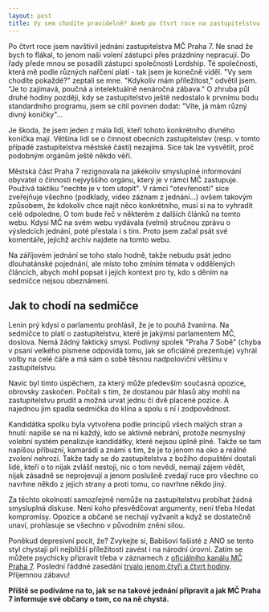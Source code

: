 ```yaml
---
layout: post
title: Vy sem chodíte pravidelně? Aneb po čtvrt roce na zastupitelstvu
---
```


Po čtvrt roce jsem navštívil jednání zastupitelstva MČ Praha 7. Ne snad že bych to flákal, to jenom naši volení zástupci přes prázdniny nepracují. Do řady přede mnou se posadili zástupci společnosti Lordship. Té společnosti, která mě podle různých nařčení platí - tak jsem je konečně viděl. "Vy sem chodíte pokaždé?" zeptali se mne. "Kdykoliv mám příležitost," odvětil jsem. "Je to zajímavá, poučná a intelektuálně nenáročná zábava."  O zhruba půl druhé hodiny později, kdy se zastupitelstvo ještě nedostalo k prvnímu bodu standardního programu, jsem se cítil povinen dodat: "Víte, já mám různý divný koníčky"...

Je škoda, že jsem jeden z mála lidí, kteří tohoto konkrétního divného koníčka mají. Většina lidí se o činnost obecních zastupitelstev (resp. v tomto případě zastupitelstva městské části) nezajímá. Sice tak lze vysvětlit, proč podobným orgánům ještě někdo věří.

Městská část Praha 7 rezignovala na jakékoliv smysluplné informování obyvatel o činnosti nejvyššího orgánu, který je v rámci MČ zastupuje. Používá taktiku "nechte je v tom utopit". V rámci "otevřenosti" sice zveřejňuje všechno (podklady, video záznam z jednání...) ovšem takovým způsobem, že kdokoliv chce najít něco konkrétního, musí si na to vyhradit celé odpoledne. O tom bude řeč v některém z dalších článků na tomto webu. Kdysi MČ na svém webu vydávala (velmi) stručnou zprávu o výsledcích jednání, poté přestala i s tím. Proto jsem začal psát své komentáře, jejichž archiv najdete na tomto webu.

Na záříjovém jednání se toho stalo hodně, takže nebudu psát jedno dlouhatánské pojednání, ale místo toho zmíním témata v oddělených článcích, abych mohl popsat i jejich kontext pro ty, kdo s děním na sedmičce nejsou obeznámeni.

## Jak to chodí na sedmičce

Lenin prý kdysi o parlamentu prohlásil, že je to pouhá žvanírna. Na sedmičce to platí o zastupitelstvu, které je jakýmsi parlamentem MČ, doslova. Nemá žádný faktický smysl. Podivný spolek "Praha 7 Sobě" (chyba v psaní velkého písmene odpovídá tomu, jak se oficiálně prezentuje) vyhrál volby na celé čáře a má sám o sobě těsnou nadpoloviční většinu v zastupitelstvu.

Navíc byl tímto úspěchem, za který může především současná opozice, obrovsky zaskočen. Počítali s tím, že dostanou pár hlasů aby mohli na zastupitelstvu prudit a možná urvat jednu či dvě placené pozice. A najednou jim spadla sedmička do klína a spolu s ní i zodpovědnost.

Kandidátka spolku byla vytvořena podle principů všech malých stran a hnutí: napíše se na ni každý, kdo se aktivně nebrání, protože nesmyslný volební systém penalizuje kandidátky, které nejsou úplně plné. Takže se tam napíšou příbuzní, kamarádi a známí s tím, že je to jenom na oko a reálné zvolení nehrozí. Takže tady se do zastupitelstva z božího dopuštění dostali lidé, kteří o to nijak zvlášť nestojí, nic o tom nevědí, nemají zájem vědět, nijak zásadně se neprojevují a jenom poslušně zvedají ruce pro všechno co navrhne někdo z jejich strany a proti tomu, co navrhne někdo jiný.

Za těchto okolností samozřejmě nemůže na zastupitelstvu probíhat žádná smysluplná diskuse. Není koho přesvědčovat argumenty, není třeba hledat kompromisy. Opozice a občané se nechají vyžvanit a když se dostatečně unaví, prohlasuje se všechno v původním znění silou.

Poněkud depresivní pocit, že? Zvykejte si, Babišovi fašisté z ANO se tento styl chystají při nejbližší příležitosti zavést i na národní úrovni. Zatím se můžete psychicky připravit třeba v záznamech z [oficiálního kanálu MČ Praha 7](https://www.youtube.com/user/MCPraha7). Poslední řáddné zasedání [trvalo jenom čtyři a čtvrt hodiny](https://www.youtube.com/watch?v=aPjwzyQKI0Q). Příjemnou zábavu!

**Příště se podíváme na to, jak se na takové jednání připravit a jak MČ Praha 7 informuje své občany o tom, co na ně chystá.**